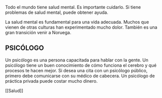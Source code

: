 Todo el mundo tiene salud mental. Es importante cuidarlo. Si tiene problemas de salud mental, puede obtener ayuda.

La salud mental es fundamental para una vida adecuada. Muchos que vienen de otras culturas han experimentado mucho dolor. También es una gran transición venir a Noruega.

## PSICÓLOGO

Un psicólogo es una persona capacitada para hablar con la gente. Un psicólogo tiene un buen conocimiento de cómo funciona el cerebro y qué procesos te hacen mejor. Si desea una cita con un psicólogo público, primero debe comunicarse con su médico de cabecera. Un psicólogo de práctica privada puede costar mucho dinero.

[[Salud]]